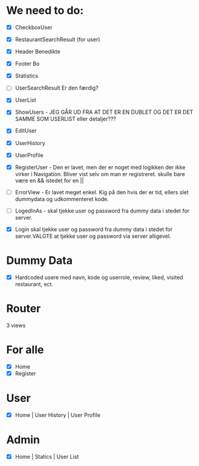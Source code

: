 # We need to do:

- [x] CheckboxUser
- [x] RestaurantSearchResult (for user)

- [x] Header Benedikte
- [x] Footer Bo

- [x] Statistics
- [ ] UserSearchResult Er den færdig?
- [x] UserList

- [x] ShowUsers - JEG GÅR UD FRA AT DET ER EN DUBLET OG DET ER DET SAMME SOM USERLIST eller detaljer???
- [x] EditUser

- [x] UserHistory 
- [x] UserProfile 

- [X] RegisterUser - Den er lavet, men der er noget med logikken der ikke virker i Navigation. Bliver vist selv om man er registreret. skulle bare være en && istedet for en ||

- [ ] ErrorView - Er lavet meget enkel. Kig på den hvis der er tid, ellers slet dummydata og udkommenteret kode.

- [ ] LogedInAs - skal tjekke user og password fra dummy data i stedet for server. 

- [x] Login skal tjekke user og password fra dummy data i stedet for server.VALGTE at tjekke user og password via server alligevel. 

# Dummy Data
- [x] Hardcoded usere med navn, kode og userrole, review, liked, visited restaurant,  ect.

# Router
3 views

# For alle
- [x] Home
- [x] Register

# User
- [x] Home | User History | User Profile

# Admin
- [x] Home | Statics | User List
